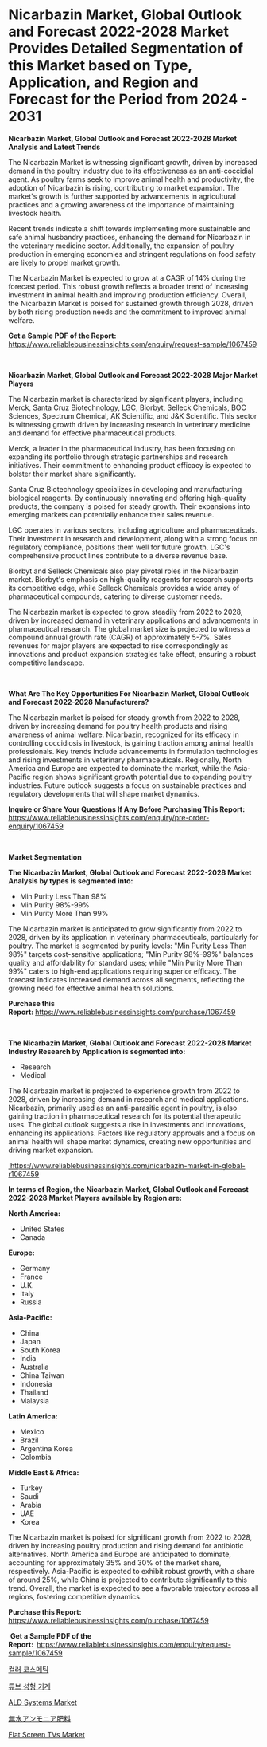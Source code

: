 <p><h1>Nicarbazin Market, Global Outlook and Forecast 2022-2028 Market Provides Detailed Segmentation of this Market based on Type, Application, and Region and Forecast for the Period from 2024 - 2031</h1></p><p><strong>Nicarbazin Market, Global Outlook and Forecast 2022-2028 Market Analysis and Latest Trends</strong></p>
<p><p>The Nicarbazin Market is witnessing significant growth, driven by increased demand in the poultry industry due to its effectiveness as an anti-coccidial agent. As poultry farms seek to improve animal health and productivity, the adoption of Nicarbazin is rising, contributing to market expansion. The market's growth is further supported by advancements in agricultural practices and a growing awareness of the importance of maintaining livestock health.</p><p>Recent trends indicate a shift towards implementing more sustainable and safe animal husbandry practices, enhancing the demand for Nicarbazin in the veterinary medicine sector. Additionally, the expansion of poultry production in emerging economies and stringent regulations on food safety are likely to propel market growth. </p><p>The Nicarbazin Market is expected to grow at a CAGR of 14% during the forecast period. This robust growth reflects a broader trend of increasing investment in animal health and improving production efficiency. Overall, the Nicarbazin Market is poised for sustained growth through 2028, driven by both rising production needs and the commitment to improved animal welfare.</p></p>
<p><strong>Get a Sample PDF of the Report:&nbsp;</strong> <a href="https://www.reliablebusinessinsights.com/enquiry/request-sample/1067459">https://www.reliablebusinessinsights.com/enquiry/request-sample/1067459</a></p>
<p>&nbsp;</p>
<p><strong>Nicarbazin Market, Global Outlook and Forecast 2022-2028 Major Market Players</strong></p>
<p><p>The Nicarbazin market is characterized by significant players, including Merck, Santa Cruz Biotechnology, LGC, Biorbyt, Selleck Chemicals, BOC Sciences, Spectrum Chemical, AK Scientific, and J&K Scientific. This sector is witnessing growth driven by increasing research in veterinary medicine and demand for effective pharmaceutical products. </p><p>Merck, a leader in the pharmaceutical industry, has been focusing on expanding its portfolio through strategic partnerships and research initiatives. Their commitment to enhancing product efficacy is expected to bolster their market share significantly.</p><p>Santa Cruz Biotechnology specializes in developing and manufacturing biological reagents. By continuously innovating and offering high-quality products, the company is poised for steady growth. Their expansions into emerging markets can potentially enhance their sales revenue.</p><p>LGC operates in various sectors, including agriculture and pharmaceuticals. Their investment in research and development, along with a strong focus on regulatory compliance, positions them well for future growth. LGC's comprehensive product lines contribute to a diverse revenue base.</p><p>Biorbyt and Selleck Chemicals also play pivotal roles in the Nicarbazin market. Biorbyt's emphasis on high-quality reagents for research supports its competitive edge, while Selleck Chemicals provides a wide array of pharmaceutical compounds, catering to diverse customer needs.</p><p>The Nicarbazin market is expected to grow steadily from 2022 to 2028, driven by increased demand in veterinary applications and advancements in pharmaceutical research. The global market size is projected to witness a compound annual growth rate (CAGR) of approximately 5-7%. Sales revenues for major players are expected to rise correspondingly as innovations and product expansion strategies take effect, ensuring a robust competitive landscape.</p></p>
<p>&nbsp;</p>
<p><strong>What Are The Key Opportunities For Nicarbazin Market, Global Outlook and Forecast 2022-2028 Manufacturers?</strong></p>
<p><p>The Nicarbazin market is poised for steady growth from 2022 to 2028, driven by increasing demand for poultry health products and rising awareness of animal welfare. Nicarbazin, recognized for its efficacy in controlling coccidiosis in livestock, is gaining traction among animal health professionals. Key trends include advancements in formulation technologies and rising investments in veterinary pharmaceuticals. Regionally, North America and Europe are expected to dominate the market, while the Asia-Pacific region shows significant growth potential due to expanding poultry industries. Future outlook suggests a focus on sustainable practices and regulatory developments that will shape market dynamics.</p></p>
<p><strong>Inquire or Share Your Questions If Any Before Purchasing This Report:</strong> <a href="https://www.reliablebusinessinsights.com/enquiry/pre-order-enquiry/1067459">https://www.reliablebusinessinsights.com/enquiry/pre-order-enquiry/1067459</a></p>
<p>&nbsp;</p>
<p><strong>Market Segmentation</strong></p>
<p><strong>The Nicarbazin Market, Global Outlook and Forecast 2022-2028 Market Analysis by types is segmented into:</strong></p>
<p><ul><li>Min Purity Less Than 98%</li><li>Min Purity 98%-99%</li><li>Min Purity More Than 99%</li></ul></p>
<p><p>The Nicarbazin market is anticipated to grow significantly from 2022 to 2028, driven by its application in veterinary pharmaceuticals, particularly for poultry. The market is segmented by purity levels: "Min Purity Less Than 98%" targets cost-sensitive applications; "Min Purity 98%-99%" balances quality and affordability for standard uses; while "Min Purity More Than 99%" caters to high-end applications requiring superior efficacy. The forecast indicates increased demand across all segments, reflecting the growing need for effective animal health solutions.</p></p>
<p><strong>Purchase this Report:&nbsp;</strong><a href="https://www.reliablebusinessinsights.com/purchase/1067459">https://www.reliablebusinessinsights.com/purchase/1067459</a></p>
<p>&nbsp;</p>
<p><strong>The Nicarbazin Market, Global Outlook and Forecast 2022-2028 Market Industry Research by Application is segmented into:</strong></p>
<p><ul><li>Research</li><li>Medical</li></ul></p>
<p><p>The Nicarbazin market is projected to experience growth from 2022 to 2028, driven by increasing demand in research and medical applications. Nicarbazin, primarily used as an anti-parasitic agent in poultry, is also gaining traction in pharmaceutical research for its potential therapeutic uses. The global outlook suggests a rise in investments and innovations, enhancing its applications. Factors like regulatory approvals and a focus on animal health will shape market dynamics, creating new opportunities and driving market expansion.</p></p>
<p><a href="https://www.reliablebusinessinsights.com/nicarbazin-market-in-global-r1067459">&nbsp;https://www.reliablebusinessinsights.com/nicarbazin-market-in-global-r1067459</a></p>
<p><strong>In terms of Region, the Nicarbazin Market, Global Outlook and Forecast 2022-2028 Market Players available by Region are:</strong></p>
<p>
    <p> <strong> North America: </strong>
        <ul>
            <li>United States</li>
            <li>Canada</li>
        </ul>
        </p> 
    <p> <strong> Europe: </strong>
        <ul>
            <li>Germany</li>
            <li>France</li>
            <li>U.K.</li>
            <li>Italy</li>
            <li>Russia</li>
        </ul>
        </p> 
    <p> <strong> Asia-Pacific: </strong>
        <ul>
            <li>China</li>
            <li>Japan</li>
            <li>South Korea</li>
            <li>India</li>
            <li>Australia</li>
            <li>China Taiwan</li>
            <li>Indonesia</li>
            <li>Thailand</li>
            <li>Malaysia</li>
        </ul>
        </p> 
    <p> <strong> Latin America: </strong>
        <ul>
            <li>Mexico</li>
            <li>Brazil</li>
            <li>Argentina Korea</li>
            <li>Colombia</li>
        </ul>
        </p> 
    <p> <strong> Middle East & Africa: </strong>
        <ul>
            <li>Turkey</li>
            <li>Saudi</li>
            <li>Arabia</li>
            <li>UAE</li>
            <li>Korea</li>
        </ul>
    </p>
    </p>
<p><p>The Nicarbazin market is poised for significant growth from 2022 to 2028, driven by increasing poultry production and rising demand for antibiotic alternatives. North America and Europe are anticipated to dominate, accounting for approximately 35% and 30% of the market share, respectively. Asia-Pacific is expected to exhibit robust growth, with a share of around 25%, while China is projected to contribute significantly to this trend. Overall, the market is expected to see a favorable trajectory across all regions, fostering competitive dynamics.</p></p>
<p><strong>Purchase this Report: </strong><a href="https://www.reliablebusinessinsights.com/purchase/1067459">https://www.reliablebusinessinsights.com/purchase/1067459</a></p>
<p>&nbsp;<strong>Get a Sample PDF of the Report:&nbsp;&nbsp;</strong><a href="https://www.reliablebusinessinsights.com/enquiry/request-sample/1067459">https://www.reliablebusinessinsights.com/enquiry/request-sample/1067459</a></p>
<p><strong></strong></p>
<p><p><a href="https://medium.com/@kelvinfeenrey98677/%EA%B8%80%EB%A1%9C%EB%B2%8C-%EC%8B%9C%EC%9E%A5-%EB%8F%99%ED%96%A5-2024%EB%85%84%EB%B6%80%ED%84%B0-2031%EB%85%84%EA%B9%8C%EC%A7%80%EC%9D%98-%EC%BB%AC%EB%9F%AC-%ED%99%94%EC%9E%A5%ED%92%88-%EC%8B%9C%EC%9E%A5-%EC%84%B1%EC%9E%A5-%EB%B6%84%EC%84%9D-%EB%B0%8F-%EC%A0%84%EB%A7%9D-713217c6c4cd">컬러 코스메틱</a></p><p><a href="https://medium.com/@kelvinfeenrey98677/%ED%8A%9C%EB%B8%8C-%EC%84%B1%ED%98%95-%EA%B8%B0%EA%B3%84-%EC%8B%9C%EC%9E%A5-%EC%8B%9C%EC%9E%A5-%EC%84%B8%EB%B6%84%ED%99%94-%EC%A7%80%EB%A6%AC%EC%A0%81-%EC%A7%80%EC%97%AD-%EB%B0%8F-2031%EB%85%84%EA%B9%8C%EC%A7%80%EC%9D%98-%EC%8B%9C%EC%9E%A5-%EC%98%88%EC%B8%A1-31b088e8de27">튜브 성형 기계</a></p><p><a href="https://www.linkedin.com/pulse/ald-systems-market-share-size-trends-industry-analysis-brgce?trackingId=gmmgCEO3QLmq7FUblynA8w%3D%3D">ALD Systems Market</a></p><p><a href="https://medium.com/@vadkqfca47/%E3%82%A2%E3%83%B3%E3%83%8F%E3%82%A4%E3%83%89%E3%83%A9%E3%82%B9%E3%82%A2%E3%83%B3%E3%83%A2%E3%83%8B%E3%82%A2%E8%82%A5%E6%96%99%E5%B8%82%E5%A0%B4%E4%BA%88%E6%B8%AC-2024%E5%B9%B4%E3%81%8B%E3%82%892031%E5%B9%B4%E3%81%BE%E3%81%A7%E3%81%AE%E3%82%B0%E3%83%AD%E3%83%BC%E3%83%90%E3%83%AB%E5%B8%82%E5%A0%B4%E5%8B%95%E5%90%91%E3%81%8A%E3%82%88%E3%81%B3%E5%88%86%E6%9E%90%E3%82%92162%E3%83%9A%E3%83%BC%E3%82%B8%E3%81%A7%E7%B6%B2%E7%BE%85-56f301ff2466">無水アンモニア肥料</a></p><p><a href="https://medium.com/@jamieurcotte9056df/flat-screen-tvs-market-size-growth-trends-statistics-forecasts-2024-2031-b05e9ffd9394">Flat Screen TVs Market</a></p></p>